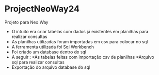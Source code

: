 # ProjectNeoWay24
Projeto para Neo Way 
* O intuito era criar tabelas com dados já existentes em planilhas para realizar consultas
* As planilhas utilizadas foram importadas em csv para colocar no sql
* A ferramenta utilizada foi Sql Workbench
* Foi criado um database dentro do sql
* A seguir :
*As tabelas feitas com importação csv de planilhas
*Arquivo sql para realizar consultas
* Exportação do arquivo database do sql
